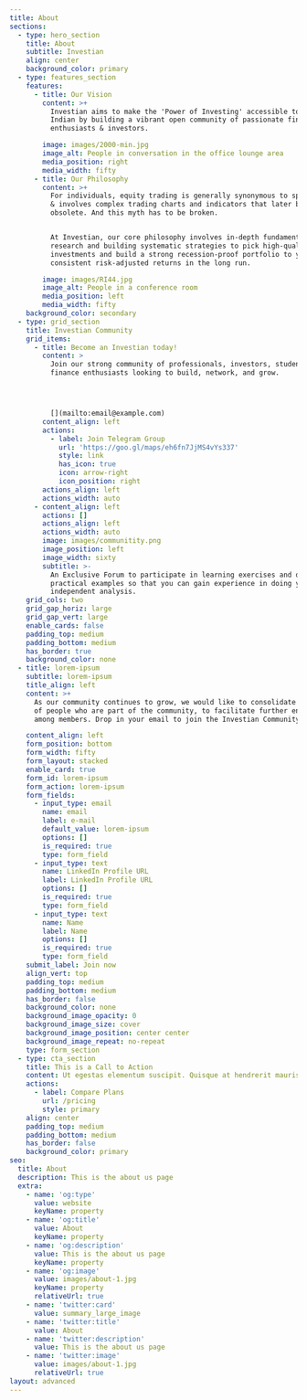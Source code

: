 ```yaml
---
title: About
sections:
  - type: hero_section
    title: About
    subtitle: Investian
    align: center
    background_color: primary
  - type: features_section
    features:
      - title: Our Vision
        content: >+
          Investian aims to make the 'Power of Investing' accessible to every
          Indian by building a vibrant open community of passionate finance
          enthusiasts & investors.

        image: images/2000-min.jpg
        image_alt: People in conversation in the office lounge area
        media_position: right
        media_width: fifty
      - title: Our Philosophy
        content: >+
          For individuals, equity trading is generally synonymous to speculation
          & involves complex trading charts and indicators that later becomes
          obsolete. And this myth has to be broken.


          At Investian, our core philosophy involves in-depth fundamental
          research and building systematic strategies to pick high-quality
          investments and build a strong recession-proof portfolio to yield
          consistent risk-adjusted returns in the long run.

        image: images/RI44.jpg
        image_alt: People in a conference room
        media_position: left
        media_width: fifty
    background_color: secondary
  - type: grid_section
    title: Investian Community
    grid_items:
      - title: Become an Investian today!
        content: >
          Join our strong community of professionals, investors, students,
          finance enthusiasts looking to build, network, and grow.




          [](mailto:email@example.com)
        content_align: left
        actions:
          - label: Join Telegram Group
            url: 'https://goo.gl/maps/eh6fn7JjMS4vYs337'
            style: link
            has_icon: true
            icon: arrow-right
            icon_position: right
        actions_align: left
        actions_width: auto
      - content_align: left
        actions: []
        actions_align: left
        actions_width: auto
        image: images/communitity.png
        image_position: left
        image_width: sixty
        subtitle: >-
          An Exclusive Forum to participate in learning exercises and discuss
          practical examples so that you can gain experience in doing your own
          independent analysis.
    grid_cols: two
    grid_gap_horiz: large
    grid_gap_vert: large
    enable_cards: false
    padding_top: medium
    padding_bottom: medium
    has_border: true
    background_color: none
  - title: lorem-ipsum
    subtitle: lorem-ipsum
    title_align: left
    content: >+
      As our community continues to grow, we would like to consolidate the list
      of people who are part of the community, to facilitate further engagement
      among members. Drop in your email to join the Investian Community. 

    content_align: left
    form_position: bottom
    form_width: fifty
    form_layout: stacked
    enable_card: true
    form_id: lorem-ipsum
    form_action: lorem-ipsum
    form_fields:
      - input_type: email
        name: email
        label: e-mail
        default_value: lorem-ipsum
        options: []
        is_required: true
        type: form_field
      - input_type: text
        name: LinkedIn Profile URL
        label: LinkedIn Profile URL
        options: []
        is_required: true
        type: form_field
      - input_type: text
        name: Name
        label: Name
        options: []
        is_required: true
        type: form_field
    submit_label: Join now
    align_vert: top
    padding_top: medium
    padding_bottom: medium
    has_border: false
    background_color: none
    background_image_opacity: 0
    background_image_size: cover
    background_image_position: center center
    background_image_repeat: no-repeat
    type: form_section
  - type: cta_section
    title: This is a Call to Action
    content: Ut egestas elementum suscipit. Quisque at hendrerit mauris.
    actions:
      - label: Compare Plans
        url: /pricing
        style: primary
    align: center
    padding_top: medium
    padding_bottom: medium
    has_border: false
    background_color: primary
seo:
  title: About
  description: This is the about us page
  extra:
    - name: 'og:type'
      value: website
      keyName: property
    - name: 'og:title'
      value: About
      keyName: property
    - name: 'og:description'
      value: This is the about us page
      keyName: property
    - name: 'og:image'
      value: images/about-1.jpg
      keyName: property
      relativeUrl: true
    - name: 'twitter:card'
      value: summary_large_image
    - name: 'twitter:title'
      value: About
    - name: 'twitter:description'
      value: This is the about us page
    - name: 'twitter:image'
      value: images/about-1.jpg
      relativeUrl: true
layout: advanced
---
```


